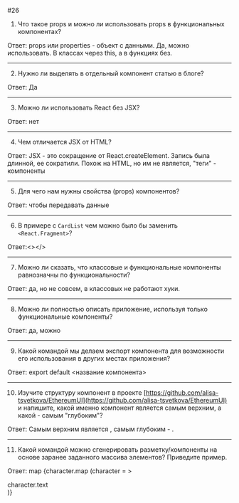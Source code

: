 #26

1. Что такое props и можно ли использовать props в функциональных компонентах?

Ответ: props или properties - объект с данными. Да, можно использовать. В классах через this, а в функциях без.
****
2. Нужно ли выделять в отдельный компонент статью в блоге?

Ответ: Да 
***
3. Можно ли использовать React без JSX?

Ответ: нет
***
4. Чем отличается JSX от HTML?

Ответ: JSX - это сокращение от React.createElement. Запись была длинной, ее сократили. Похож на HTML, но им не является, "теги" - компоненты
***
5. Для чего нам нужны свойства (props) компонентов? 

Ответ: чтобы передавать данные
***
6. В примере с `CardList` чем можно было бы заменить `<React.Fragment>`?

Ответ:<></>
***
7. Можно ли сказать, что классовые и функциональные компоненты равнозначны по функциональности?

Ответ: да, но не совсем, в классовых не работают хуки. 
***
8. Можно ли полностью описать приложение, используя только функциональные компоненты? 

Ответ: да, можно
***
9. Какой командой мы делаем экспорт компонента для возможности его использования в других местах приложения? 

Ответ: export default <название компонента>
***
10. Изучите структуру компонент в проекте [https://github.com/alisa-tsvetkova/EthereumUI](https://github.com/alisa-tsvetkova/EthereumUI) и напишите, какой именно компонент является самым верхним, а какой - самым "глубоким"?

Ответ: Самым верхним является <App />, самым глубоким - <Block />.
***
11. Какой командой можно сгенерировать разметку/компоненты на основе заранее заданного массива элементов? Приведите пример.

Ответ: map {character.map (character = > <div>character.text</div>)}
